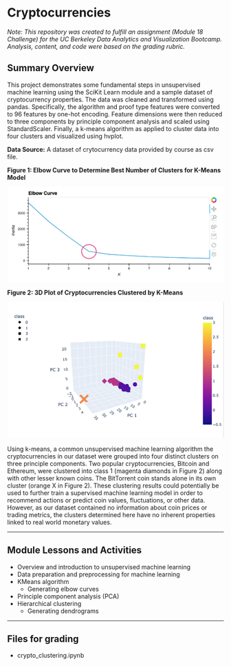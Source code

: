 # Cryptocurrencies

*Note: This repository was created to fulfill an assignment (Module 18 Challenge) for the UC Berkeley Data Analytics and Visualization Bootcamp. Analysis, content, and code were based on the grading rubric.*


## Summary Overview
This project demonstrates some fundamental steps in unsupervised machine learning using the SciKit Learn module and a sample dataset of cryptocurrency properties. The data was cleaned and transformed using pandas. Specifically, the algorithm and proof type features were converted to 96 features by one-hot encoding. Feature dimensions were then reduced to three components by principle component analysis and scaled using StandardScaler. Finally, a k-means algorithm as applied to cluster data into four clusters and visualized using hvplot. 


**Data Source:** 
A dataset of crytocurrency data provided by course as csv file.


**Figure 1: Elbow Curve to Determine Best Number of Clusters for K-Means Model**

![Fig1.png](/Images/Fig1.png)



**Figure 2: 3D Plot of Cryptocurrencies Clustered by K-Means**

![Fig2.png](/Images/Fig2.png)


Using k-means, a common unsupervised machine learning algorithm the cryptocurrencies in our dataset were grouped into four distinct clusters on three principle components. Two popular cryptocurrencies, Bitcoin and Ethereum, were clustered into class 1 (magenta diamonds in Figure 2) along with other lesser known coins. The BitTorrent coin stands alone in its own cluster (orange X in Figure 2). These clustering results could potentially be used to further train a supervised machine learning model in order to recommend actions or predict coin values, fluctuations, or other data. However, as our dataset contained no information about coin prices or trading metrics, the clusters determined here have no inherent properties linked to real world monetary values.



---
## Module Lessons and Activities

- Overview and introduction to unsupervised machine learning
- Data preparation and preprocessing for machine learning
- KMeans algorithm
	- Generating elbow curves
- Principle component analysis (PCA)
- Hierarchical clustering
	- Generating dendrograms


---
## Files for grading

- crypto_clustering.ipynb
